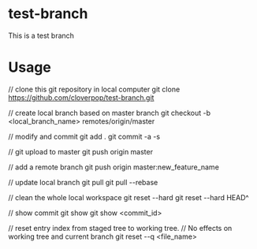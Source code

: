# test-branch
This is a test branch

# Usage

// clone this git repository in local computer
git clone https://github.com/cloverpop/test-branch.git

// create local branch based on master branch
git checkout -b <local_branch_name> remotes/origin/master

// modify and commit
git add .
git commit -a -s 

// git upload to master
git push origin master

// add a remote branch
git push origin master:new_feature_name

// update local branch
git pull
git pull --rebase

// clean the whole local workspace
git reset --hard
git reset --hard HEAD^

// show commit
git show
git show <commit_id>

// reset entry index from staged tree to working tree. 
// No effects on working tree and current branch
git reset --q <file_name>


